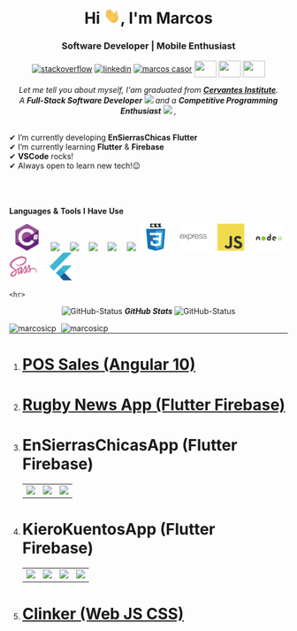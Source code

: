 <h1 align="center">Hi <img src="https://raw.githubusercontent.com/ABSphreak/ABSphreak/master/gifs/Hi.gif" width="30px">,
    I'm Marcos</h1>
<h3 align="center">Software Developer | Mobile Enthusiast</h3>
<p align="center">
    <a href="https://stackoverflow.com/users/1518978" target="blank">
        <img align="center" src="https://cdn.jsdelivr.net/npm/simple-icons@3.0.1/icons/stackoverflow.svg" alt="stackoverflow"
            height="30" width="40" /></a>
    <a href="https://www.linkedin.com/in/marcos-casor-pressacco-086ab321/" target="blank">
        <img align="center" src="https://cdn.jsdelivr.net/npm/simple-icons@3.0.1/icons/linkedin.svg" alt="linkedin"
            height="30" width="40" /></a>
    <a href="https://www.facebook.com/marcos.casor/" target="blank">
        <img align="center" src="https://cdn.jsdelivr.net/npm/simple-icons@3.0.1/icons/facebook.svg" alt="marcos casor"
            height="30" width="40" /></a>
    <a href="mailto: marcos.casor@gmail.com">
        <img align="center" src="https://simpleicons.org/icons/gmail.svg" height="30" width="40" /></a>
    <a href="https://www.instagram.com/marcos.casor/" target="blank">
        <img align="center" src="https://simpleicons.org/icons/instagram.svg" height="30" width="40" /></a>
    <a href="https://twitter.com/marcosicp/" target="blank">
        <img align="center" src="https://simpleicons.org/icons/twitter.svg" height="30" width="40" /></a>
</p>



<p align="center">
    <em>
        Let me tell you about myself, I'am graduated from <a href="https://www.cervantes.edu.ar/"> <b>Cervantes Institute</b></a>. <br>
        A <b>Full-Stack Software Developer</b> <img
            src="https://github.com/TheDudeThatCode/TheDudeThatCode/blob/master/Assets/Developer.gif" width="30px"> and
        a <b>Competitive Programming Enthusiast</b>&nbsp;<img
            src="https://github.com/TheDudeThatCode/TheDudeThatCode/blob/master/Assets/Designer.gif"
            width="36px">&nbsp,<br>
    </em>
    <br>
</p>



✔ I’m currently developing **EnSierrasChicas** **Flutter**<br>
✔ I’m currently learning **Flutter** & **Firebase**<br>
✔ **VSCode** rocks!<br>
✔ Always open to learn new tech!😉<br>
<br><br><br>


**Languages** **&** **Tools** **I** **Have** **Use**
<p align="left">
    <code> <img height="50" src="https://raw.githubusercontent.com/devicons/devicon/master/icons/csharp/csharp-original.svg"> </code>
    <code> <img height="50" src="https://img.icons8.com/fluency/50/000000/docker.png"> </code>
    <code> <img height="50" src="https://img.icons8.com/color/48/000000/git.png"> </code>
    <code> <img height="50" src="https://img.icons8.com/color/48/000000/linux--v1.png"/> </code>
    <code> <img height="50" src="https://img.icons8.com/color/48/000000/mongodb.png"/> </code>
    <code> <img height="50" src="https://img.icons8.com/color/48/000000/mysql-logo.png"/></code>
    <code> <img height="50" src="https://raw.githubusercontent.com/devicons/devicon/master/icons/css3/css3-original-wordmark.svg"> </code>
    <code> <img height="50" src="https://raw.githubusercontent.com/devicons/devicon/master/icons/express/express-original-wordmark.svg"> </code>
    <code> <img height="50" src="https://raw.githubusercontent.com/devicons/devicon/master/icons/javascript/javascript-original.svg"> </code>
    <code> <img height="50" src="https://raw.githubusercontent.com/devicons/devicon/master/icons/nodejs/nodejs-original-wordmark.svg"> </code>
    <code> <img height="50" src="https://raw.githubusercontent.com/devicons/devicon/master/icons/sass/sass-original.svg"> </code>
    <code> <img height="50" src="https://raw.githubusercontent.com/devicons/devicon/master/icons/flutter/flutter-original.svg"> </code>
    
    <hr>
</p>
<p align="center">
    <img src="https://media.giphy.com/media/8UHRm5oY4k4FDxq5QG/giphy.gif" width="30px"
        alt="GitHub-Status" />&nbsp;<i><b>GitHub Stats</b></i>
    <img src="https://media.giphy.com/media/8UHRm5oY4k4FDxq5QG/giphy.gif" width="30px" alt="GitHub-Status" />
</p>

<p align="center">
    <img align="left"
        src="https://github-readme-stats.vercel.app/api/top-langs?username=marcosicp&show_icons=true&locale=en&layout=compact"
        alt="marcosicp" />

   <img align="right" src="https://github-readme-stats.vercel.app/api?username=marcosicp&show_icons=true&locale=en"
        alt="marcosicp" width="410" />
</p>

<hr width="100%" margin-top="5%">
<p align="center">
    <ol>
        <li>
            <p align="left">
            <h1><a href="https://github.com/marcosicp/pos-sales-angular">POS Sales (Angular 10)</a>
            </h1>
            </p>
        </li>
        <li>
            <p align="left">
            <h1><a href="https://github.com/marcosicp/rugbynewsapp">Rugby News App (Flutter Firebase)</a>
            </h1>
            </p>
        </li>
        <li>
            <p align="left">
            <h1>EnSierrasChicasApp (Flutter Firebase)
            </h1>
            <div><table><tbody><tr>
  <td>
  <a href="#">
    <img src="https://camo.githubusercontent.com/873a57da19d6f585bd26a207a27e60033fdbe0967b48d54c7f9254df855e868c/68747470733a2f2f706c61792d6c682e676f6f676c6575736572636f6e74656e742e636f6d2f49733664707644575f432d596a547878726471314b654b624c545943316f5435544d4c334f58485468723272326a545963696c787237565834626e6e4e5541644975733d77313533362d683732362d7277" width="200" data-canonical-src="https://play-lh.googleusercontent.com/Is6dpvDW_C-YjTxxrdq1KeKbLTYC1oT5TML3OXHThr2r2jTYcilxr7VX4bnnNUAdIus=w1536-h726-rw" style="max-width:100%;"></a>
</td>
<td>
<a href="#">
  <img src="https://camo.githubusercontent.com/c5117cc65c81f3e828d6064d974043aecbe7bc436e7b8300fa369499dc1509d1/68747470733a2f2f706c61792d6c682e676f6f676c6575736572636f6e74656e742e636f6d2f44315a4a2d6539636e5f6e6d51596d364a5571576d6d55476a5f376e33664e426138584568554351345233684d666741397a4648327a3579547a3564435f4e437051733d77313533362d683335382d7277" width="200" data-canonical-src="https://play-lh.googleusercontent.com/D1ZJ-e9cn_nmQYm6JUqWmmUGj_7n3fNBa8XEhUCQ4R3hMfgA9zFH2z5yTz5dC_NCpQs=w1536-h358-rw" style="max-width:100%;"></a>
</td>
  <td>
<a href="#"><img src="https://camo.githubusercontent.com/14e9635973ea53cd2c269bfe386f064d6dd79b9d3b6895012a35749d37a02790/68747470733a2f2f706c61792d6c682e676f6f676c6575736572636f6e74656e742e636f6d2f35483153636165775566327670393171715a6247394a536b6c424c61326f435a724a4e314e51624652514c75795573687552564773596a34575f704b4153354c7868593d77313533362d683335382d7277" width="200" data-canonical-src="https://play-lh.googleusercontent.com/5H1ScaewUf2vp91qqZbG9JSklBLa2oCZrJN1NQbFRQLuyUshuRVGsYj4W_pKAS5LxhY=w1536-h358-rw" style="max-width:100%;"></a>
</td>
</tr></tbody></table></div>
            </p>
        </li>
        <li>
            <p align="left">
            <h1>KieroKuentosApp (Flutter Firebase)
            </h1>
            <div><table><tbody><tr>
  <td>
    <a target="_blank" rel="noopener noreferrer" href="https://camo.githubusercontent.com/09838c503ae6cc81d6fc1749476b02844f5aa327826916f8226a272c54ba5e9d/68747470733a2f2f706c61792d6c682e676f6f676c6575736572636f6e74656e742e636f6d2f666c5539374c61514c4269444342476f58574243366339575945305f316b646a74324c7364683968396b62626331585677565678714f79576438516f415036526c6b513d77313533362d683732362d7277"><img src="https://camo.githubusercontent.com/09838c503ae6cc81d6fc1749476b02844f5aa327826916f8226a272c54ba5e9d/68747470733a2f2f706c61792d6c682e676f6f676c6575736572636f6e74656e742e636f6d2f666c5539374c61514c4269444342476f58574243366339575945305f316b646a74324c7364683968396b62626331585677565678714f79576438516f415036526c6b513d77313533362d683732362d7277" width="200" data-canonical-src="https://play-lh.googleusercontent.com/flU97LaQLBiDCBGoXWBC6c9WYE0_1kdjt2Lsdh9h9kbbc1XVwVVxqOyWd8QoAP6RlkQ=w1536-h726-rw" style="max-width:100%;"></a>
</td>
<td>
    <a target="_blank" rel="noopener noreferrer" href="https://camo.githubusercontent.com/5d1547bb3fd36db0696346623e5d505b50426791f7629614a66926f4bc003fcd/68747470733a2f2f706c61792d6c682e676f6f676c6575736572636f6e74656e742e636f6d2f684234626b34427239583166555f67383257324a5a7a39744d6c5441554f5a5f72475f4a45774e73413431575933746667676d446a36587038494e38577470766f5f413d77313533362d683535382d7277"><img src="https://camo.githubusercontent.com/5d1547bb3fd36db0696346623e5d505b50426791f7629614a66926f4bc003fcd/68747470733a2f2f706c61792d6c682e676f6f676c6575736572636f6e74656e742e636f6d2f684234626b34427239583166555f67383257324a5a7a39744d6c5441554f5a5f72475f4a45774e73413431575933746667676d446a36587038494e38577470766f5f413d77313533362d683535382d7277" width="200" data-canonical-src="https://play-lh.googleusercontent.com/hB4bk4Br9X1fU_g82W2JZz9tMlTAUOZ_rG_JEwNsA41WY3tfggmDj6Xp8IN8Wtpvo_A=w1536-h558-rw" style="max-width:100%;"></a>
</td>
  <td>
    <a target="_blank" rel="noopener noreferrer" href="https://github.com/marcosicp/kierokuentosapp/blob/master/assets/screenshots/Captura.PNG"><img src="https://github.com/marcosicp/kierokuentosapp/raw/master/assets/screenshots/Captura.PNG" width="200" style="max-width:100%;"></a>
</td>
  <td>
    <a target="_blank" rel="noopener noreferrer" href="https://github.com/marcosicp/kierokuentosapp/blob/master/assets/screenshots/screenshotkk.PNG"><img src="https://github.com/marcosicp/kierokuentosapp/raw/master/assets/screenshots/screenshotkk.PNG" width="200" style="max-width:100%;"></a>
</td>
</tr></tbody></table></div>
            </p>
        </li>
        <li>
            <p align="left">
            <h1><a href="https://github.com/marcosicp/clinker-web">Clinker (Web JS CSS)</a>
            </h1>
            </p>
        </li>
    </ol>
</p>
